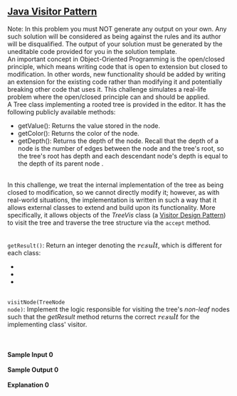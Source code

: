 ## **[Java Visitor Pattern](https://www.hackerrank.com/challenges/java-vistor-pattern)** 
Note: In this problem you must NOT generate any output on your own. Any such solution will be considered as being against the rules and its author will be disqualified. The output of your solution must be generated by the uneditable code provided for you in the solution template.<br>An important concept in Object-Oriented Programming is the open/closed principle, which means writing code that is open to extension but closed to modification. In other words, new functionality should be added by writing an extension for the existing code rather than modifying it and potentially breaking other code that uses it. This challenge simulates a real-life problem where the open/closed principle can and should be applied.<br>A Tree class implementing a rooted tree is provided in the editor. It has the following publicly available methods:<br><ul><li>getValue(): Returns the value stored in the node.</li><li>getColor(): Returns the color of the node.</li><li>getDepth(): Returns the depth of the node. Recall that the depth of a node is the number of edges between the node and the tree's root, so the tree's root has depth and each descendant node's depth is equal to the depth of its parent node .</li></ul><br>In this challenge, we treat the internal implementation of the tree as being closed to modification, so we cannot directly modify it; however, as with real-world situations, the implementation is written in such a way that it allows external classes to extend and build upon its functionality. More specifically, it allows objects of the <em>TreeVis</em> class (a <a href="https://en.wikipedia.org/wiki/Visitor_pattern">Visitor Design Pattern</a>) to visit the tree and traverse the tree structure via the <code>accept</code> method.<br><br><br><code>getResult()</code>: Return an integer denoting the <span style="font-size: 100%; display: inline-block;" class="MathJax_SVG" id="MathJax-Element-3-Frame"><svg xmlns:xlink="http://www.w3.org/1999/xlink" width="6.085ex" height="2.176ex" style="vertical-align: -0.338ex;" viewBox="0 -791.3 2620 936.9" role="img" focusable="false"><g stroke="currentColor" fill="currentColor" stroke-width="0" transform="matrix(1 0 0 -1 0 0)"><path stroke-width="1" d="M21 287Q22 290 23 295T28 317T38 348T53 381T73 411T99 433T132 442Q161 442 183 430T214 408T225 388Q227 382 228 382T236 389Q284 441 347 441H350Q398 441 422 400Q430 381 430 363Q430 333 417 315T391 292T366 288Q346 288 334 299T322 328Q322 376 378 392Q356 405 342 405Q286 405 239 331Q229 315 224 298T190 165Q156 25 151 16Q138 -11 108 -11Q95 -11 87 -5T76 7T74 17Q74 30 114 189T154 366Q154 405 128 405Q107 405 92 377T68 316T57 280Q55 278 41 278H27Q21 284 21 287Z"></path><g transform="translate(451,0)"><path stroke-width="1" d="M39 168Q39 225 58 272T107 350T174 402T244 433T307 442H310Q355 442 388 420T421 355Q421 265 310 237Q261 224 176 223Q139 223 138 221Q138 219 132 186T125 128Q125 81 146 54T209 26T302 45T394 111Q403 121 406 121Q410 121 419 112T429 98T420 82T390 55T344 24T281 -1T205 -11Q126 -11 83 42T39 168ZM373 353Q367 405 305 405Q272 405 244 391T199 357T170 316T154 280T149 261Q149 260 169 260Q282 260 327 284T373 353Z"></path></g><g transform="translate(918,0)"><path stroke-width="1" d="M131 289Q131 321 147 354T203 415T300 442Q362 442 390 415T419 355Q419 323 402 308T364 292Q351 292 340 300T328 326Q328 342 337 354T354 372T367 378Q368 378 368 379Q368 382 361 388T336 399T297 405Q249 405 227 379T204 326Q204 301 223 291T278 274T330 259Q396 230 396 163Q396 135 385 107T352 51T289 7T195 -10Q118 -10 86 19T53 87Q53 126 74 143T118 160Q133 160 146 151T160 120Q160 94 142 76T111 58Q109 57 108 57T107 55Q108 52 115 47T146 34T201 27Q237 27 263 38T301 66T318 97T323 122Q323 150 302 164T254 181T195 196T148 231Q131 256 131 289Z"></path></g><g transform="translate(1387,0)"><path stroke-width="1" d="M21 287Q21 295 30 318T55 370T99 420T158 442Q204 442 227 417T250 358Q250 340 216 246T182 105Q182 62 196 45T238 27T291 44T328 78L339 95Q341 99 377 247Q407 367 413 387T427 416Q444 431 463 431Q480 431 488 421T496 402L420 84Q419 79 419 68Q419 43 426 35T447 26Q469 29 482 57T512 145Q514 153 532 153Q551 153 551 144Q550 139 549 130T540 98T523 55T498 17T462 -8Q454 -10 438 -10Q372 -10 347 46Q345 45 336 36T318 21T296 6T267 -6T233 -11Q189 -11 155 7Q103 38 103 113Q103 170 138 262T173 379Q173 380 173 381Q173 390 173 393T169 400T158 404H154Q131 404 112 385T82 344T65 302T57 280Q55 278 41 278H27Q21 284 21 287Z"></path></g><g transform="translate(1960,0)"><path stroke-width="1" d="M117 59Q117 26 142 26Q179 26 205 131Q211 151 215 152Q217 153 225 153H229Q238 153 241 153T246 151T248 144Q247 138 245 128T234 90T214 43T183 6T137 -11Q101 -11 70 11T38 85Q38 97 39 102L104 360Q167 615 167 623Q167 626 166 628T162 632T157 634T149 635T141 636T132 637T122 637Q112 637 109 637T101 638T95 641T94 647Q94 649 96 661Q101 680 107 682T179 688Q194 689 213 690T243 693T254 694Q266 694 266 686Q266 675 193 386T118 83Q118 81 118 75T117 65V59Z"></path></g><g transform="translate(2258,0)"><path stroke-width="1" d="M26 385Q19 392 19 395Q19 399 22 411T27 425Q29 430 36 430T87 431H140L159 511Q162 522 166 540T173 566T179 586T187 603T197 615T211 624T229 626Q247 625 254 615T261 596Q261 589 252 549T232 470L222 433Q222 431 272 431H323Q330 424 330 420Q330 398 317 385H210L174 240Q135 80 135 68Q135 26 162 26Q197 26 230 60T283 144Q285 150 288 151T303 153H307Q322 153 322 145Q322 142 319 133Q314 117 301 95T267 48T216 6T155 -11Q125 -11 98 4T59 56Q57 64 57 83V101L92 241Q127 382 128 383Q128 385 77 385H26Z"></path></g></g></svg></span>, which is different for each class:<br><ul><li></li><li></li><li></li></ul><br><code>visitNode(TreeNode node)</code>: Implement the logic responsible for visiting the tree's <em>non-leaf</em> nodes such that the <em>getResult</em> method returns the correct <span style="font-size: 100%; display: inline-block;" class="MathJax_SVG" id="MathJax-Element-6-Frame"><svg xmlns:xlink="http://www.w3.org/1999/xlink" width="6.085ex" height="2.176ex" style="vertical-align: -0.338ex;" viewBox="0 -791.3 2620 936.9" role="img" focusable="false"><g stroke="currentColor" fill="currentColor" stroke-width="0" transform="matrix(1 0 0 -1 0 0)"><path stroke-width="1" d="M21 287Q22 290 23 295T28 317T38 348T53 381T73 411T99 433T132 442Q161 442 183 430T214 408T225 388Q227 382 228 382T236 389Q284 441 347 441H350Q398 441 422 400Q430 381 430 363Q430 333 417 315T391 292T366 288Q346 288 334 299T322 328Q322 376 378 392Q356 405 342 405Q286 405 239 331Q229 315 224 298T190 165Q156 25 151 16Q138 -11 108 -11Q95 -11 87 -5T76 7T74 17Q74 30 114 189T154 366Q154 405 128 405Q107 405 92 377T68 316T57 280Q55 278 41 278H27Q21 284 21 287Z"></path><g transform="translate(451,0)"><path stroke-width="1" d="M39 168Q39 225 58 272T107 350T174 402T244 433T307 442H310Q355 442 388 420T421 355Q421 265 310 237Q261 224 176 223Q139 223 138 221Q138 219 132 186T125 128Q125 81 146 54T209 26T302 45T394 111Q403 121 406 121Q410 121 419 112T429 98T420 82T390 55T344 24T281 -1T205 -11Q126 -11 83 42T39 168ZM373 353Q367 405 305 405Q272 405 244 391T199 357T170 316T154 280T149 261Q149 260 169 260Q282 260 327 284T373 353Z"></path></g><g transform="translate(918,0)"><path stroke-width="1" d="M131 289Q131 321 147 354T203 415T300 442Q362 442 390 415T419 355Q419 323 402 308T364 292Q351 292 340 300T328 326Q328 342 337 354T354 372T367 378Q368 378 368 379Q368 382 361 388T336 399T297 405Q249 405 227 379T204 326Q204 301 223 291T278 274T330 259Q396 230 396 163Q396 135 385 107T352 51T289 7T195 -10Q118 -10 86 19T53 87Q53 126 74 143T118 160Q133 160 146 151T160 120Q160 94 142 76T111 58Q109 57 108 57T107 55Q108 52 115 47T146 34T201 27Q237 27 263 38T301 66T318 97T323 122Q323 150 302 164T254 181T195 196T148 231Q131 256 131 289Z"></path></g><g transform="translate(1387,0)"><path stroke-width="1" d="M21 287Q21 295 30 318T55 370T99 420T158 442Q204 442 227 417T250 358Q250 340 216 246T182 105Q182 62 196 45T238 27T291 44T328 78L339 95Q341 99 377 247Q407 367 413 387T427 416Q444 431 463 431Q480 431 488 421T496 402L420 84Q419 79 419 68Q419 43 426 35T447 26Q469 29 482 57T512 145Q514 153 532 153Q551 153 551 144Q550 139 549 130T540 98T523 55T498 17T462 -8Q454 -10 438 -10Q372 -10 347 46Q345 45 336 36T318 21T296 6T267 -6T233 -11Q189 -11 155 7Q103 38 103 113Q103 170 138 262T173 379Q173 380 173 381Q173 390 173 393T169 400T158 404H154Q131 404 112 385T82 344T65 302T57 280Q55 278 41 278H27Q21 284 21 287Z"></path></g><g transform="translate(1960,0)"><path stroke-width="1" d="M117 59Q117 26 142 26Q179 26 205 131Q211 151 215 152Q217 153 225 153H229Q238 153 241 153T246 151T248 144Q247 138 245 128T234 90T214 43T183 6T137 -11Q101 -11 70 11T38 85Q38 97 39 102L104 360Q167 615 167 623Q167 626 166 628T162 632T157 634T149 635T141 636T132 637T122 637Q112 637 109 637T101 638T95 641T94 647Q94 649 96 661Q101 680 107 682T179 688Q194 689 213 690T243 693T254 694Q266 694 266 686Q266 675 193 386T118 83Q118 81 118 75T117 65V59Z"></path></g><g transform="translate(2258,0)"><path stroke-width="1" d="M26 385Q19 392 19 395Q19 399 22 411T27 425Q29 430 36 430T87 431H140L159 511Q162 522 166 540T173 566T179 586T187 603T197 615T211 624T229 626Q247 625 254 615T261 596Q261 589 252 549T232 470L222 433Q222 431 272 431H323Q330 424 330 420Q330 398 317 385H210L174 240Q135 80 135 68Q135 26 162 26Q197 26 230 60T283 144Q285 150 288 151T303 153H307Q322 153 322 145Q322 142 319 133Q314 117 301 95T267 48T216 6T155 -11Q125 -11 98 4T59 56Q57 64 57 83V101L92 241Q127 382 128 383Q128 385 77 385H26Z"></path></g></g></svg></span> for the implementing class' visitor.<br><br><br><br>**Sample Input 0**<br><br>**Sample Output 0**<br><br>**Explanation 0**<br><br>